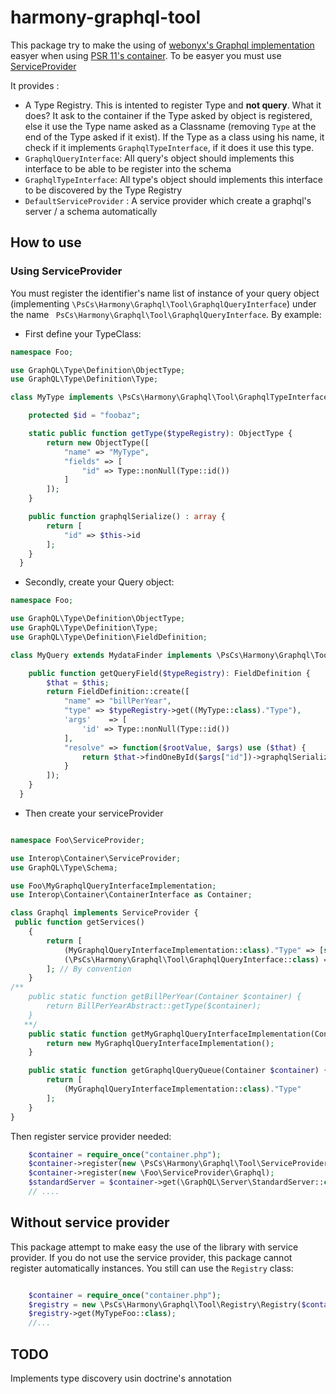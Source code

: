 # harmony-graphql-tool

This package try to make the using of [webonyx's Graphql implementation](https://github.com/webonyx/graphql-php) easyer when using [PSR 11's container](https://github.com/php-fig/fig-standards/blob/master/accepted/PSR-11-container.md). To be easyer you must use [ServiceProvider](https://github.com/container-interop/service-provider)

It provides : 
- A Type Registry. This is intented to register Type and **not query**. What it does? It ask to the container if the Type asked by object is registered, else it use the Type name asked as a Classname (removing `Type` at the end of the Type asked if it exist). If the Type as a class using his name, it check if it implements `GraphqlTypeInterface`, if it does it use this type.
- `GraphqlQueryInterface`: All query's object should implements this interface to be able to be register into the schema
- `GraphqlTypeInterface`: All type's object should implements this interface to be discovered by the Type Registry
- `DefaultServiceProvider` : A service provider which create a graphql's server / a schema automatically

## How to use

### Using ServiceProvider

You must register the identifier's name list of instance of your query object (implementing `\PsCs\Harmony\Graphql\Tool\GraphqlQueryInterface`) under the name ` PsCs\Harmony\Graphql\Tool\GraphqlQueryInterface`.
By example:
- First define your TypeClass:
```php
namespace Foo;

use GraphQL\Type\Definition\ObjectType;
use GraphQL\Type\Definition\Type;

class MyType implements \PsCs\Harmony\Graphql\Tool\GraphqlTypeInterface {

    protected $id = "foobaz";

    static public function getType($typeRegistry): ObjectType {
        return new ObjectType([
            "name" => "MyType",
            "fields" => [
                "id" => Type::nonNull(Type::id())
            ]
        ]);
    }

    public function graphqlSerialize() : array {
        return [
            "id" => $this->id
        ];
    }
  }
```

- Secondly, create your Query object:

```php
namespace Foo;

use GraphQL\Type\Definition\ObjectType;
use GraphQL\Type\Definition\Type;
use GraphQL\Type\Definition\FieldDefinition;

class MyQuery extends MydataFinder implements \PsCs\Harmony\Graphql\Tool\GraphqlQueryInterface {

    public function getQueryField($typeRegistry): FieldDefinition {
        $that = $this;
        return FieldDefinition::create([
            "name" => "billPerYear",
            "type" => $typeRegistry->get((MyType::class)."Type"),
            'args'    => [
                'id' => Type::nonNull(Type::id())
            ],
            "resolve" => function($rootValue, $args) use ($that) {
                return $that->findOneById($args["id"])->graphqlSerialize();
            }
        ]);
    }
  }
```

- Then create your serviceProvider

```php

namespace Foo\ServiceProvider;

use Interop\Container\ServiceProvider;
use GraphQL\Type\Schema;

use Foo\MyGraphqlQueryInterfaceImplementation;
use Interop\Container\ContainerInterface as Container;

class Graphql implements ServiceProvider {
 public function getServices()
    {
        return [
            (MyGraphqlQueryInterfaceImplementation::class)."Type" => [self::class, 'getMyGraphqlQueryInterfaceImplementation'],
            (\PsCs\Harmony\Graphql\Tool\GraphqlQueryInterface::class) => [self::class, 'getGraphqlQueryQueue'],
        ]; // By convention
    }
/**
    public static function getBillPerYear(Container $container) {
        return BillPerYearAbstract::getType($container);
    }
   **/ 
    public static function getMyGraphqlQueryInterfaceImplementation(Container $container) {
        return new MyGraphqlQueryInterfaceImplementation();
    }

    public static function getGraphqlQueryQueue(Container $container) {
        return [
            (MyGraphqlQueryInterfaceImplementation::class)."Type"
        ];
    }
}
```
Then register service provider needed:
```php 
    $container = require_once("container.php");
    $container->register(new \PsCs\Harmony\Graphql\Tool\ServiceProvider\DefaultServiceProvider());
    $container->register(new \Foo\ServiceProvider\Graphql);
    $standardServer = $container->get(\GraphQL\Server\StandardServer::class);
    // ....
```

## Without service provider

This package attempt to make easy the use of the library with service provider. If you do not use the service provider, this package cannot register automatically instances. You still can use the `Registry` class: 
```php

    $container = require_once("container.php");
    $registry = new \PsCs\Harmony\Graphql\Tool\Registry\Registry($container);
    $registry->get(MyTypeFoo::class);
    //...
```


## TODO

Implements type discovery usin doctrine's annotation